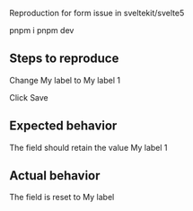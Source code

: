 Reproduction for form issue in sveltekit/svelte5

pnpm i
pnpm dev

## Steps to reproduce

Change My label to My label 1

Click Save

## Expected behavior

The field should retain the value My label 1

## Actual behavior

The field is reset to My label